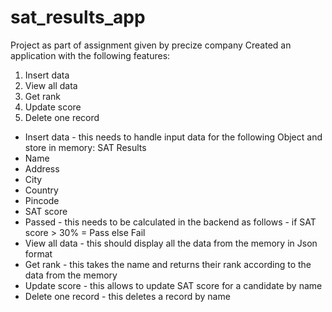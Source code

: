 # sat_results_app
Project as part of assignment given by precize company
Created an application with the following features:
1. Insert data
2. View all data
3. Get rank
4. Update score
5. Delete one record
- Insert data - this needs to handle input data for the following Object and store in memory:
SAT Results
- Name 
- Address
- City
- Country
- Pincode
- SAT score
- Passed - this needs to be calculated in the backend as follows - if SAT score > 30% = Pass else Fail
- View all data - this should display all the data from the memory in Json format
- Get rank - this takes the name and returns their rank according to the data from the memory
- Update score - this allows to update SAT score for a candidate by name
- Delete one record - this deletes a record by name
